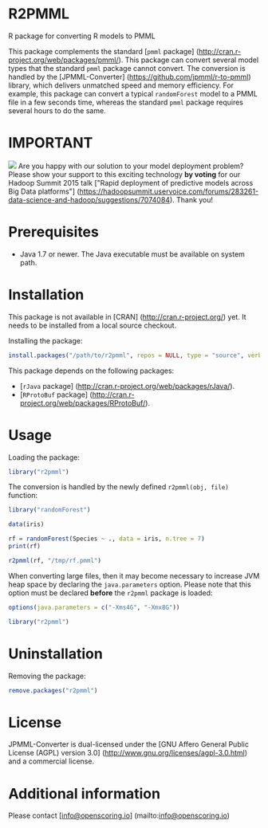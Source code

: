R2PMML
======

R package for converting R models to PMML

This package complements the standard [`pmml` package] (http://cran.r-project.org/web/packages/pmml/). This package can convert several model types that the standard `pmml` package cannot convert. The conversion is handled by the [JPMML-Converter] (https://github.com/jpmml/r-to-pmml) library, which delivers unmatched speed and memory efficiency. For example, this package can convert a typical `randomForest` model to a PMML file in a few seconds time, whereas the standard `pmml` package requires several hours to do the same.

# IMPORTANT #

![](https://github.com/jpmml/r2pmml/blob/master/bulb.png) Are you happy with our solution to your model deployment problem? Please show your support to this exciting technology **by voting** for our Hadoop Summit 2015 talk ["Rapid deployment of predictive models across Big Data platforms"] (https://hadoopsummit.uservoice.com/forums/283261-data-science-and-hadoop/suggestions/7074084). Thank you!

# Prerequisites #

* Java 1.7 or newer. The Java executable must be available on system path.

# Installation #

This package is not available in [CRAN] (http://cran.r-project.org/) yet. It needs to be installed from a local source checkout.

Installing the package:
```R
install.packages("/path/to/r2pmml", repos = NULL, type = "source", verbose = TRUE)
```

This package depends on the following packages:
* [`rJava` package] (http://cran.r-project.org/web/packages/rJava/).
* [`RProtoBuf` package] (http://cran.r-project.org/web/packages/RProtoBuf/).

# Usage #

Loading the package:
```R
library("r2pmml")
```

The conversion is handled by the newly defined `r2pmml(obj, file)` function:
```R
library("randomForest")

data(iris)

rf = randomForest(Species ~ ., data = iris, n.tree = 7)
print(rf)

r2pmml(rf, "/tmp/rf.pmml")
```

When converting large files, then it may become necessary to increase JVM heap space by declaring the `java.parameters` option. Please note that this option must be declared **before** the `r2pmml` package is loaded:
```R
options(java.parameters = c("-Xms4G", "-Xmx8G"))

library("r2pmml")
```

# Uninstallation #

Removing the package:
```R
remove.packages("r2pmml")
```

# License #

JPMML-Converter is dual-licensed under the [GNU Affero General Public License (AGPL) version 3.0] (http://www.gnu.org/licenses/agpl-3.0.html) and a commercial license.

# Additional information #

Please contact [info@openscoring.io] (mailto:info@openscoring.io)